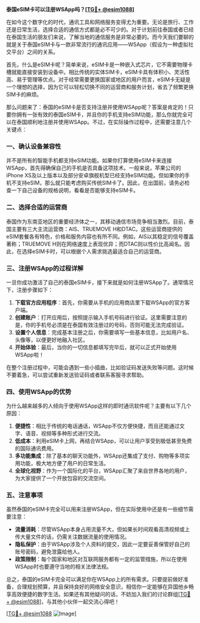 **泰国eSIM卡可以注册WSApp吗？[[TG💪+ @esim1088](https://t.me/s/esim1088)]**

在如今这个数字化的时代，通讯工具和网络服务变得尤为重要。无论是旅行、工作还是日常生活，选择合适的通信方式都是必不可少的。对于计划前往泰国或者已经在泰国生活的朋友们来说，了解当地的通信服务是非常必要的。而今天我们要聊的就是关于泰国eSIM卡与一款非常流行的通讯应用——WSApp（假设为一种虚拟社交平台）之间的关系。

首先，什么是eSIM卡呢？简单来说，eSIM卡是一种嵌入式芯片，它不需要物理卡槽就能直接安装到设备中。相比传统的实体SIM卡，eSIM卡具有体积小、灵活性高、易于管理等优点。对于经常需要更换国家或地区的用户而言，eSIM卡无疑是一个理想的选择，因为它可以轻松切换不同的运营商和服务计划，省去了频繁更换SIM卡的麻烦。

那么问题来了：泰国的eSIM卡是否支持注册并使用WSApp呢？答案是肯定的！只要你拥有一张有效的泰国eSIM卡，并且你的手机支持eSIM功能，那么你就完全可以在泰国顺利地注册并使用WSApp。不过，在实际操作过程中，还需要注意几个关键点：

### 一、确认设备兼容性

并不是所有的智能手机都支持eSIM功能。如果你打算使用eSIM卡来连接WSApp，首先得确保自己的手机是否具备这项技术。一般来说，苹果公司的iPhone XS及以上版本以及部分安卓旗舰机型已经支持eSIM功能。但如果你的手机不支持eSIM，那么就只能考虑购买传统SIM卡了。因此，在出国前，请务必检查一下自己设备的规格说明，看看是否能够支持eSIM卡。

### 二、选择合适的运营商

泰国作为东南亚地区的重要经济体之一，其移动通信市场竞争相当激烈。目前，泰国主要有三大主流运营商：AIS、TRUEMOVE H和DTAC。这些运营商提供的eSIM套餐各有特色，价格和服务内容也有所不同。例如，AIS以其稳定的信号覆盖著称；TRUEMOVE H则在网络速度上表现优异；而DTAC则以性价比高闻名。因此，在选择eSIM卡时，可以根据个人需求挑选最适合自己的运营商。

### 三、注册WSApp的过程详解

一旦你成功激活了自己的泰国eSIM卡，接下来就是如何注册WSApp了。通常情况下，注册步骤如下：

1. **下载官方应用程序**：首先，你需要从手机的应用商店里下载WSApp的官方客户端。
2. **创建账户**：打开应用后，按照提示输入手机号码进行验证。这里需要注意的是，你的手机号必须是在泰国有效注册过的号码，否则可能无法完成验证。
3. **设置个人信息**：完成基本注册之后，你需要填写一些基本信息，比如用户名、头像等，以便更好地融入社区。
4. **开始体验**：最后，当你的一切信息都填写完毕后，就可以正式开始使用WSApp啦！

在整个注册过程中，可能会遇到一些小插曲，比如验证码发送失败等问题。这时候不要着急，可以尝试重新发送验证码或者联系客服寻求帮助。

### 四、使用WSApp的优势

为什么越来越多的人倾向于使用WSApp这样的即时通讯软件呢？主要有以下几个原因：

1. **便捷性**：相比于传统的电话通话，WSApp不仅方便快捷，而且还能通过文字、语音、视频等多种形式进行交流。
2. **低成本**：利用eSIM卡上网，再结合WSApp，可以让用户享受到极低甚至免费的国际通讯费用。
3. **多功能集成**：除了基本的聊天功能外，WSApp还集成了支付、购物等多项实用功能，极大地方便了用户的日常生活。
4. **全球化视野**：作为一个国际化的平台，WSApp汇聚了来自世界各地的用户，为大家提供了一个开放包容的交流空间。

### 五、注意事项

虽然泰国的eSIM卡完全可以用来注册WSApp，但在实际使用中还是有一些细节需要注意：

- **流量消耗**：尽管WSApp本身占用流量不大，但如果长时间观看高清视频或上传大量文件的话，仍需关注数据流量的使用情况。
- **隐私保护**：由于WSApp涉及个人资料的提交，因此一定要妥善保管好自己的账号密码，避免泄露给他人。
- **政策限制**：每个国家和地区对互联网服务都有一定的监管措施，所以在使用WSApp时也要遵守当地的相关法律法规。

总之，泰国的eSIM卡完全可以满足你在WSApp上的所有需求。只要提前做好准备，合理规划预算，并且保持良好的网络安全意识，相信你一定能够在异国他乡畅享高效便捷的数字生活。如果还有其他疑问的话，不妨加入我们的讨论群组[[TG💪+ @esim1088](https://t.me/s/esim1088)]，与其他小伙伴一起交流心得吧！

[[TG💪+ @esim1088](https://t.me/s/esim1088) ![Image](https://i.postimg.cc/4NQfJmqS/Snipaste-2025-05-13-00-14-12.png)]